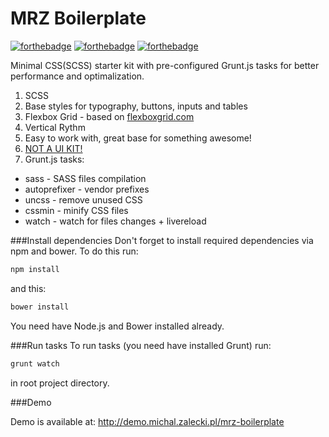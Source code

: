MRZ Boilerplate
====================

[![forthebadge](http://forthebadge.com/badges/uses-html.svg)](http://forthebadge.com)
[![forthebadge](http://forthebadge.com/badges/uses-css.svg)](http://forthebadge.com)
[![forthebadge](http://forthebadge.com/badges/uses-badges.svg)](http://forthebadge.com)

Minimal CSS(SCSS) starter kit with pre-configured Grunt.js tasks for better performance and optimalization.

 1. SCSS
 2. Base styles for typography, buttons, inputs and tables
 3. Flexbox Grid - based on [flexboxgrid.com](http://flexboxgrid.com)
 4. Vertical Rythm
 5. Easy to work with, great base for something awesome!
 6. [NOT A UI KIT!](https://twitter.com/brad_frost/status/516603995075653632)
 7. Grunt.js tasks:
  * sass - SASS files compilation
  * autoprefixer - vendor prefixes
  * uncss - remove unused CSS
  * cssmin - minify CSS files
  * watch - watch for files changes + livereload

###Install dependencies
Don't forget to install required dependencies via npm and bower. To do this run:

```sh
npm install
```

and this:

```sh
bower install
```

You need have Node.js and Bower installed already.

###Run tasks
To run tasks (you need have installed Grunt) run:

```sh
grunt watch
```

in root project directory.

###Demo

Demo is available at: http://demo.michal.zalecki.pl/mrz-boilerplate
